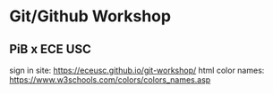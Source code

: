 # Git/Github Workshop
## PiB x ECE USC

sign in site: https://eceusc.github.io/git-workshop/
html color names: https://www.w3schools.com/colors/colors_names.asp

